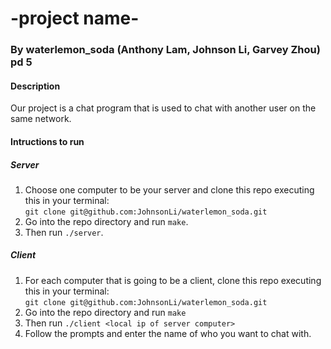 # -project name-
### By waterlemon_soda (Anthony Lam, Johnson Li, Garvey Zhou) pd 5

#### Description
Our project is a chat program that is used to chat with another user on the same network. 

#### Intructions to run

##### Server
1) Choose one computer to be your server and clone this repo executing this in your terminal:  
`git clone git@github.com:JohnsonLi/waterlemon_soda.git`  
2) Go into the repo directory and run `make`.  
3) Then run `./server`.  

##### Client
1) For each computer that is going to be a client, clone this repo executing this in your terminal:  
`git clone git@github.com:JohnsonLi/waterlemon_soda.git`  
2) Go into the repo directory and run `make`  
3) Then run `./client <local ip of server computer>`  
4) Follow the prompts and enter the name of who you want to chat with.
